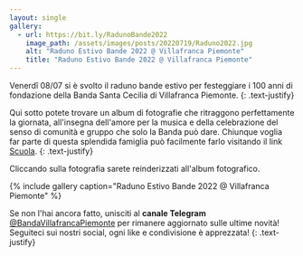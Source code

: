 ```yaml
---
layout: single
gallery:
  - url: https://bit.ly/RadunoBande2022
    image_path: /assets/images/posts/20220719/Raduno2022.jpg
    alt: "Raduno Estivo Bande 2022 @ Villafranca Piemonte"
    title: "Raduno Estivo Bande 2022 @ Villafranca Piemonte"
---
```

Venerdî 08/07 si è svolto il raduno bande estivo per festeggiare i 100 anni di fondazione della Banda Santa Cecilia di Villafranca Piemonte.
{: .text-justify}

Qui sotto potete trovare un album di fotografie che ritraggono perfettamente la giornata, all'insegna dell'amore per la musica e della celebrazione del senso di comunità e gruppo che solo la Banda può dare. Chiunque voglia far parte di questa splendida famiglia può facilmente farlo visitando il link [Scuola](/scuola).
{: .text-justify}

Cliccando sulla fotografia sarete reinderizzati all'album fotografico.

{% include gallery caption="Raduno Estivo Bande 2022 @ Villafranca Piemonte" %}

Se non l'hai ancora fatto, unisciti al **canale Telegram** [@BandaVillafrancaPiemonte](https://t.me/BandaVillafrancaPiemonte) per rimanere aggiornato sulle ultime novità! Seguiteci sui nostri social, ogni like e condivisione è apprezzata!
{: .text-justify}
